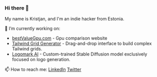### Hi there 👋

My name is Kristjan, and I'm an indie hacker from Estonia.

🔭 I’m currently working on:
- [bestValueGpu.com](https://bestvaluegpu.com) - Gpu comparison website
- [Tailwind Grid Generator](https://www.tailwindgen.com/) - Drag-and-drop interface to build complex Tailwind grids.
- [Logomark AI](https://logomark.ai/) - Custom-trained Stable Diffusion model exclusively focused on logo generation.

📫 How to reach me: [LinkedIn](https://www.linkedin.com/in/kristjan-retter-471b62181/) [Twitter](https://x.com/KristjanRetter) 

